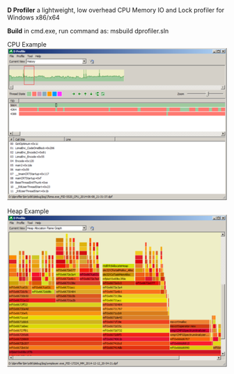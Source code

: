 **D Profiler**
a lightweight, low overhead CPU Memory IO and Lock profiler for Windows x86/x64

**Build**
in cmd.exe, run command as: msbuild dprofiler.sln

CPU Example
[![CPU Example](cpu.svg)](cpu.svg)

Heap Example
[![Heap Example](heap.svg)](heap.svg)




